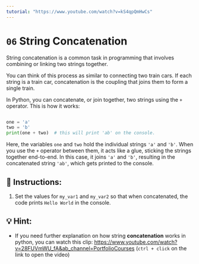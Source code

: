 ```yaml
---
tutorial: "https://www.youtube.com/watch?v=kS4qpQmHwCs"
---
```


# `06` String Concatenation

String concatenation is a common task in programming that involves combining or linking two strings together.

You can think of this process as similar to connecting two train cars. If each string is a train car, concatenation is the coupling that joins them to form a single train.

In Python, you can concatenate, or join together, two strings using the `+` operator. This is how it works:

```py

one = 'a'
two = 'b'
print(one + two)  # this will print 'ab' on the console.
```

Here, the variables `one` and `two` hold the individual strings `'a'` and `'b'`. When you use the `+` operator between them, it acts like a glue, sticking the strings together end-to-end. In this case, it joins `'a'` and `'b'`, resulting in the concatenated string `'ab'`, which gets printed to the console.

## 📝 Instructions: 
1. Set the values for `my_var1` and `my_var2` so that when concatenated, the code prints `Hello World` in the console.

## 💡 Hint:
+ If you need further explanation on how string **concatenation** works in python, you can watch this clip: https://www.youtube.com/watch?v=28FUVmWU_fA&ab_channel=PortfolioCourses (`ctrl + click` on the link to open the video)
